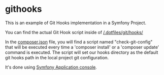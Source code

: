 # githooks

This is an example of Git Hooks implementation in a Symfony Project.

You can find the actual Git Hook script inside of [/.dotfiles/git/hooks/](.dotfiles/git/hooks)

In the [composer.json](composer.json) file, you will find a script named "check-git-config" that will be executed every time a 'composer install' or a 'composer update' command is executed. The script will set our hooks directory as the default git hooks path in the local project git configuration.

It's done using [Symfony Application console](https://symfony.com/doc/current/components/console.html#creating-a-console-application).
